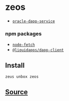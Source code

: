 
zeos
====================









* [`oracle-dapp-service`](oracle-dapp-service.md)
### npm packages
* [`node-fetch`](http://npmjs.com/package/node-fetch)
* [`@liquidapps/dapp-client`](http://npmjs.com/package/@liquidapps/dapp-client)


## Install
```bash
zeus unbox zeos
```













## [Source](https://github.com/liquidapps-io/zeus-sdk/tree/master/boxes/groups/oracles/zeos)